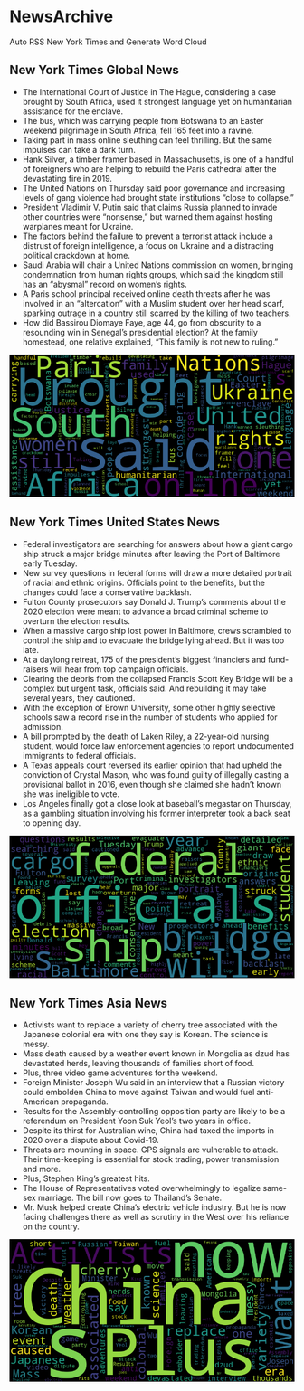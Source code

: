 # NewsArchive
Auto RSS New York Times and Generate Word Cloud

## New York Times Global News
* The International Court of Justice in The Hague, considering a case brought by South Africa, used it strongest language yet on humanitarian assistance for the enclave.
* The bus, which was carrying people from Botswana to an Easter weekend pilgrimage in South Africa, fell 165 feet into a ravine.
* Taking part in mass online sleuthing can feel thrilling. But the same impulses can take a dark turn.
* Hank Silver, a timber framer based in Massachusetts, is one of a handful of foreigners who are helping to rebuild the Paris cathedral after the devastating fire in 2019.
* The United Nations on Thursday said poor governance and increasing levels of gang violence had brought state institutions “close to collapse.”
* President Vladimir V. Putin said that claims Russia planned to invade other countries were “nonsense,” but warned them against hosting warplanes meant for Ukraine.
* The factors behind the failure to prevent a terrorist attack include a distrust of foreign intelligence, a focus on Ukraine and a distracting political crackdown at home.
* Saudi Arabia will chair a United Nations commission on women, bringing condemnation from human rights groups, which said the kingdom still has an “abysmal” record on women’s rights.
* A Paris school principal received online death threats after he was involved in an “altercation” with a Muslim student over her head scarf, sparking outrage in a country still scarred by the killing of two teachers.
* How did Bassirou Diomaye Faye, age 44, go from obscurity to a resounding win in Senegal’s presidential election? At the family homestead, one relative explained, “This family is not new to ruling.”

![Global](./global.png)
## New York Times United States News
* Federal investigators are searching for answers about how a giant cargo ship struck a major bridge minutes after leaving the Port of Baltimore early Tuesday.
* New survey questions in federal forms will draw a more detailed portrait of racial and ethnic origins. Officials point to the benefits, but the changes could face a conservative backlash.
* Fulton County prosecutors say Donald J. Trump’s comments about the 2020 election were meant to advance a broad criminal scheme to overturn the election results.
* When a massive cargo ship lost power in Baltimore, crews scrambled to control the ship and to evacuate the bridge lying ahead. But it was too late.
* At a daylong retreat, 175 of the president’s biggest financiers and fund-raisers will hear from top campaign officials.
* Clearing the debris from the collapsed Francis Scott Key Bridge will be a complex but urgent task, officials said. And rebuilding it may take several years, they cautioned.
* With the exception of Brown University, some other highly selective schools saw a record rise in the number of students who applied for admission.
* A bill prompted by the death of Laken Riley, a 22-year-old nursing student, would force law enforcement agencies to report undocumented immigrants to federal officials.
* A Texas appeals court reversed its earlier opinion that had upheld the conviction of Crystal Mason, who was found guilty of illegally casting a provisional ballot in 2016, even though she claimed she hadn’t known she was ineligible to vote.
* Los Angeles finally got a close look at baseball’s megastar on Thursday, as a gambling situation involving his former interpreter took a back seat to opening day.

![US](./usnews.png)
## New York Times Asia News
* Activists want to replace a variety of cherry tree associated with the Japanese colonial era with one they say is Korean. The science is messy.
* Mass death caused by a weather event known in Mongolia as dzud has devastated herds, leaving thousands of families short of food.
* Plus, three video game adventures for the weekend.
* Foreign Minister Joseph Wu said in an interview that a Russian victory could embolden China to move against Taiwan and would fuel anti-American propaganda.
* Results for the Assembly-controlling opposition party are likely to be a referendum on President Yoon Suk Yeol’s two years in office.
* Despite its thirst for Australian wine, China had taxed the imports in 2020 over a dispute about Covid-19.
* Threats are mounting in space. GPS signals are vulnerable to attack. Their time-keeping is essential for stock trading, power transmission and more.
* Plus, Stephen King’s greatest hits.
* The House of Representatives voted overwhelmingly to legalize same-sex marriage. The bill now goes to Thailand’s Senate.
* Mr. Musk helped create China’s electric vehicle industry. But he is now facing challenges there as well as scrutiny in the West over his reliance on the country.

![Asian](./asian.png)
